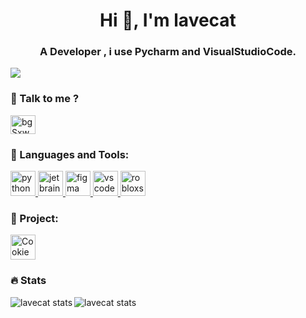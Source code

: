 <h1 align="center">Hi 👋, I'm lavecat</h1>
<h3 align="center">A Developer , i use Pycharm and VisualStudioCode.</h3>
<a href="https://top.gg/bot/1183004271466270801">
  <img src="https://top.gg/api/widget/owner/1183004271466270801.svg">
</a>

<h3 align="left">🔗 Talk to me ?</h3>
<p align="left">
<a href="https://discord.gg/bgSxwgyKz3" target="blank"><img align="center" src="https://raw.githubusercontent.com/rahuldkjain/github-profile-readme-generator/master/src/images/icons/Social/discord.svg" alt="bgSxwgyKz3" height="30" width="40" /></a>
</p>

<h3 align="left">🔧 Languages and Tools:</h3>
<a href="https://www.python.org/" target="_blank"> <img src="https://upload.wikimedia.org/wikipedia/commons/thumb/c/c3/Python-logo-notext.svg/1200px-Python-logo-notext.svg.png" alt="python" width="40" height="40"/> </a>
<a href="https://www.jetbrains.com/pycharm/" target="_blank"> <img src="https://upload.wikimedia.org/wikipedia/commons/1/1d/PyCharm_Icon.svg" alt="jetbrain-pycharm" width="40" height="40"/> </a>
<a href="https://www.figma.com/" target="_blank"> <img src="https://upload.wikimedia.org/wikipedia/commons/3/33/Figma-logo.svg?uselang=fr" alt="figma" width="40" height="40"/> </a>
<a href="https://visualstudio.microsoft.com/fr/#vscode-section" target="_blank"> <img src="https://upload.wikimedia.org/wikipedia/commons/9/9a/Visual_Studio_Code_1.35_icon.svg" alt="vscode" width="40" height="40"/> </a>
<a href="https://create.roblox.com/" target="_blank"> <img src="https://upload.wikimedia.org/wikipedia/commons/a/ab/Roblox_Studio_logo_2021_present.png" alt="robloxstudio" width="40" height="40"/> </a>
<h3 align="left">🚩 Project:</h3>
<a href="https://discord.gg/mPMcHmZsdM" target="_blank"> <img src="https://cookiesong.fr/gallery_gen/d8b09a4bccb6924c11cbd5d60462471f_166x166_fit.png?ts=1743764683" alt="CookieSong" width="40" height="40"/> </a>
<h3 align="left">🔥 Stats</h3>
<img align="left" alt="lavecat stats" src="https://github-readme-stats.vercel.app/api?username=lavecat&count_private=true&show_icons=true&theme=radical">

<img align="left" alt="lavecat stats" src="https://github-readme-stats.vercel.app/api/top-langs/?username=lavecat&count_private=true&show_icons=true&&theme=radical">
</p>
